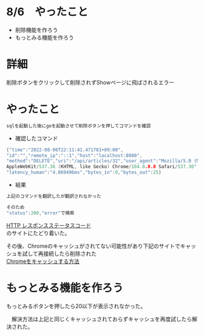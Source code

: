 # 8/6　やったこと
- 削除機能を作ろう
- もっとみる機能を作ろう

# 詳細
削除ボタンをクリックして削除されずShowページに飛ばされるエラー

# やったこと
```go
sqlを起動した後にgoを起動させて削除ボタンを押してコマンドを確認
```

- 確認したコマンド
```go
{"time":"2022-08-06T22:11:41.471781+09:00",
"id":"","remote_ip":"::1","host":"localhost:8080",
"method":"DELETE","uri":"/api/articles/32","user_agent":"Mozilla/5.0 (Macintosh; Intel Mac OS X 10_15_7) 
AppleWebKit/537.36 (KHTML, like Gecko) Chrome/104.0.0.0 Safari/537.36","status":200,"error":"","latency":4869496,
"latency_human":"4.869496ms","bytes_in":0,"bytes_out":25}
```

- 結果
```go
上記のコマンドを翻訳したが翻訳されなかった

そのため
"status":200,"error"で検索
```
<a href="https://qiita.com/kazu_1247/items/6e5888e71064a7c2ef53"> HTTP レスポンスステータスコード</a><br>
のサイトにたどり着いた。

その後、Chromeのキャッシュがされてない可能性があり下記のサイトでキャッシュを試して再接続したら削除された<br>
<a href="https://open-cage.com/clear-broeser-cache-for-mac/"> Chromeをキャッシュする方法</a><br>


#  もっとみる機能を作ろう
もっとみるボタンを押したら20以下が表示されなかった。

　解決方法は上記と同じくキャッシュされておらずキャッシュを再度試したら解決された。
